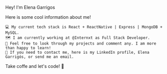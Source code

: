 Hey! I'm Elena Garrigos 

Here is some cool information about me!

    💻 My current tech stack is React + ReactNative | Express | MongoDB + MySQL. 
    🗺️ I am currently working at @Internxt as Full Stack Developer.
    🔎 Feel free to look through my projects and comment any. I am more than happy to learn!
    📧 If you need to contact me, here is my LinkedIn profile, Elena Garrigós, or send me an email.

Take coffe and let's code! 🚀
